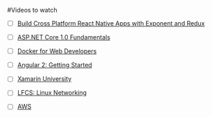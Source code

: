 #Videos to watch

- [ ] [Build Cross Platform React Native Apps with Exponent and Redux](https://app.pluralsight.com/library/courses/build-react-native-exponent-redux-apps/table-of-contents)

- [ ] [ASP.NET Core 1.0 Fundamentals](https://app.pluralsight.com/library/courses/aspdotnet-core-1-0-fundamentals/table-of-contents)

- [ ] [Docker for Web Developers](https://app.pluralsight.com/library/courses/docker-web-development/table-of-contents)

- [ ] [Angular 2: Getting Started](https://app.pluralsight.com/library/courses/angular-2-getting-started/table-of-contents)

- [ ] [Xamarin University](https://www.xamarin.com/visual-studio-dev-essentials?token=1eee6bd8-e7af-4234-a645-e3eeb3124a85&company=InfoTrack)

- [ ] [LFCS: Linux Networking](https://app.pluralsight.com/library/courses/lfcs-linux-networking/table-of-contents)

- [ ] [AWS](https://app.pluralsight.com/library/courses/continuous-delivery-automation-aws-certified-devops-engineer/table-of-contents)